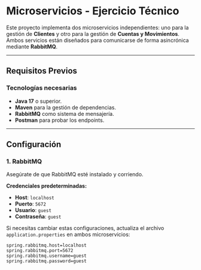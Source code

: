 
# Microservicios - Ejercicio Técnico

Este proyecto implementa dos microservicios independientes: uno para la gestión de **Clientes** y otro para la gestión de **Cuentas y Movimientos**. Ambos servicios están diseñados para comunicarse de forma asincrónica mediante **RabbitMQ**.

---

## Requisitos Previos

### Tecnologías necesarias
- **Java 17** o superior.
- **Maven** para la gestión de dependencias.
- **RabbitMQ** como sistema de mensajería.
- **Postman** para probar los endpoints.


---

## Configuración

### 1. RabbitMQ

Asegúrate de que RabbitMQ esté instalado y corriendo.

**Credenciales predeterminadas:**
- **Host**: `localhost`
- **Puerto**: `5672`
- **Usuario**: `guest`
- **Contraseña**: `guest`

Si necesitas cambiar estas configuraciones, actualiza el archivo `application.properties` en ambos microservicios:

```properties
spring.rabbitmq.host=localhost
spring.rabbitmq.port=5672
spring.rabbitmq.username=guest
spring.rabbitmq.password=guest


